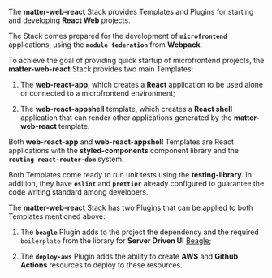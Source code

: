 The **matter-web-react** Stack provides Templates and Plugins for starting and developing **React Web** projects.

The Stack comes prepared for the development of **`microfrontend`** applications, using the **`module federation`** from **Webpack**.

To achieve the goal of providing quick startup of microfrontend projects, the **matter-web-react** Stack provides two main Templates:

1. The **web-react-app**, which creates a **React** application to be used alone or connected to a microfrontend environment;

2. The **web-react-appshell** template, which creates a **React shell** application that can render other applications generated by the **matter-web-react** template.

Both **web-react-app** and **web-react-appshell** Templates are React applications with the **styled-components** component library and the **`routing react-router-dom`** system.

Both Templates come ready to run unit tests using the **testing-library**. In addition, they have **`eslint`** and **`prettier`** already configured to guarantee the code writing standard among developers.

The **matter-web-react** Stack has two Plugins that can be applied to both Templates mentioned above:

1. The **`beagle`** Plugin adds to the project the dependency and the required `boilerplate` from the library for **Server Driven UI** [Beagle](https://usebeagle.io);

2. The **`deploy-aws`** Plugin adds the ability to create **AWS** and **Github Actions** resources to deploy to these resources.